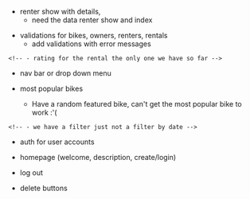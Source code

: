<!-- - bikes show with details -->
<!-- - owner show with details -->
- renter show with details, 
    - need the data renter show and index

<!-- - test all routing -->

- validations for bikes, owners, renters, rentals
    - add validations with error messages

<!-- - comments -->

<!-- - ratings (indv./avg.) -->
    <!-- - rating for the rental the only one we have so far -->

- nav bar or drop down menu

- most popular bikes
    - Have a random featured bike, can't get the most popular bike to work :'(

<!-- - avilability filter on bike index -->
    <!-- - we have a filter just not a filter by date -->


<!-- - create rental form -->

- auth for user accounts

- homepage (welcome, description, create/login)

- log out

- delete buttons







